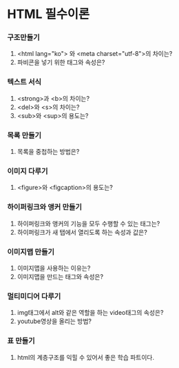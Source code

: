 # HTML 필수이론

### 구조만들기

1. \<html lang="ko"> 와 \<meta charset="utf-8">의 차이는?
2. 파비콘을 넣기 위한 태그와 속성은?

### 텍스트 서식

1. \<strong>과 \<b>의 차이는?
2. \<del>와 \<s>의 차이는?
3. \<sub>와 \<sup>의 용도는?

### 목록 만들기

1. 목록을 중첩하는 방법은?

### 이미지 다루기

1. \<figure>와 \<figcaption>의 용도는?

### 하이퍼링크와 앵커 만들기

1. 하이퍼링크와 앵커의 기능을 모두 수행할 수 있는 태그는?
2. 하이퍼링크가 새 탭에서 열리도록 하는 속성과 값은?

### 이미지맵 만들기

1. 이미지맵을 사용하는 이유는?
2. 이미지맵을 만드는 태그와 속성은?

### 멀티미디어 다루기

1. img태그에서 alt와 같은 역할을 하는 video태그의 속성은?
2. youtube영상을 올리는 방법?

### 표 만들기

1. html의 계층구조를 익힐 수 있어서 좋은 학습 파트이다.
